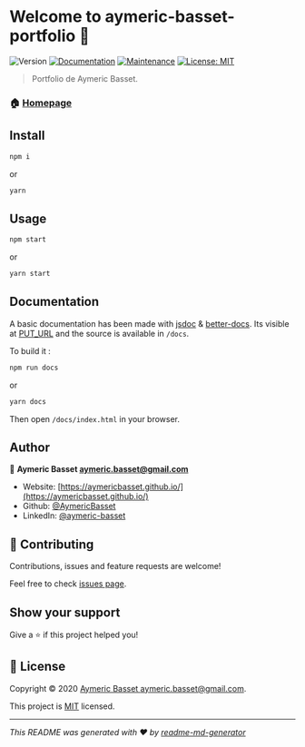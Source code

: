 # Welcome to aymeric-basset-portfolio 👋
![Version](https://img.shields.io/badge/version-0.2.0-blue.svg?cacheSeconds=2592000)
[![Documentation](https://img.shields.io/badge/documentation-yes-brightgreen.svg)](https://github.com/AymericBasset/portfolio_dev#readme)
[![Maintenance](https://img.shields.io/badge/Maintained%3F-yes-green.svg)](https://github.com/AymericBasset/portfolio_dev/graphs/commit-activity)
[![License: MIT](https://img.shields.io/github/license/AymericBasset/aymeric-basset-portfolio)](https://github.com/AymericBasset/portfolio_dev/blob/master/LICENSE)

> Portfolio de Aymeric Basset.

### 🏠 [Homepage](https://aymericbasset.github.io/)

## Install

```sh
npm i
```

or

```sh
yarn
```

## Usage

```sh
npm start
```

or

```sh
yarn start
```

## Documentation

A basic documentation has been made with [jsdoc](https://jsdoc.app/) & [better-docs](https://github.com/SoftwareBrothers/better-docs).
Its visible at [PUT_URL](https://put.url) and the source is available in `/docs`.

To build it :

```sh
npm run docs
```

or

```sh
yarn docs
```

Then open `/docs/index.html` in your browser.

## Author

👤 **Aymeric Basset <aymeric.basset@gmail.com>**

* Website: [https://aymericbasset.github.io/](https://aymericbasset.github.io/)
* Github: [@AymericBasset](https://github.com/AymericBasset)
* LinkedIn: [@aymeric-basset](https://linkedin.com/in/aymeric-basset)

## 🤝 Contributing

Contributions, issues and feature requests are welcome!

Feel free to check [issues page](https://github.com/AymericBasset/portfolio_dev/issues).

## Show your support

Give a ⭐️ if this project helped you!


## 📝 License

Copyright © 2020 [Aymeric Basset <aymeric.basset@gmail.com>](https://github.com/AymericBasset).

This project is [MIT](https://github.com/AymericBasset/portfolio_dev/LICENSE) licensed.

***
_This README was generated with ❤️ by [readme-md-generator](https://github.com/kefranabg/readme-md-generator)_

